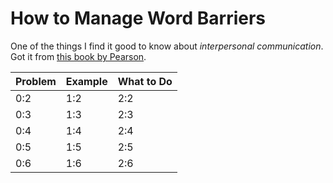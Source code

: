 # How to Manage Word Barriers

One of the things I find it good to know about *interpersonal communication*. Got it from [this book by Pearson](http://www.isbnsearch.org/isbn/9781292040318).

| Problem | Example | What to Do |
| -- | -- | -- |
| 0:2 | 1:2 | 2:2 |
| 0:3 | 1:3 | 2:3 |
| 0:4 | 1:4 | 2:4 |
| 0:5 | 1:5 | 2:5 |
| 0:6 | 1:6 | 2:6 |

